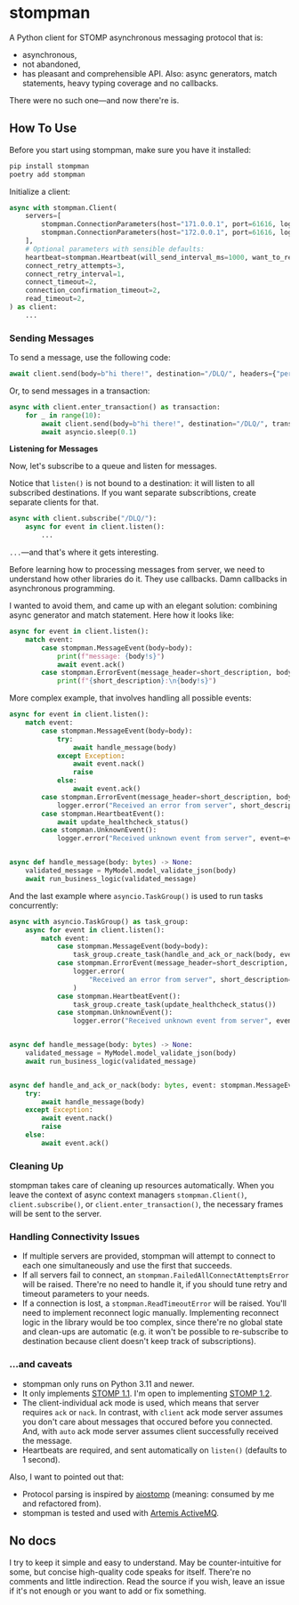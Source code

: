 # stompman

A Python client for STOMP asynchronous messaging protocol that is:

- asynchronous,
- not abandoned,
- has pleasant and comprehensible API. Also: async generators, match statements, heavy typing coverage and no callbacks.

There were no such one—and now there're is.

## How To Use

Before you start using stompman, make sure you have it installed:
```sh
pip install stompman
poetry add stompman
```
Initialize a client:
```python
async with stompman.Client(
    servers=[
        stompman.ConnectionParameters(host="171.0.0.1", port=61616, login="user1", passcode="passcode1"),
        stompman.ConnectionParameters(host="172.0.0.1", port=61616, login="user2", passcode="passcode2"),
    ],
    # Optional parameters with sensible defaults:
    heartbeat=stompman.Heartbeat(will_send_interval_ms=1000, want_to_receive_interval_ms=1000),
    connect_retry_attempts=3,
    connect_retry_interval=1,
    connect_timeout=2,
    connection_confirmation_timeout=2,
    read_timeout=2,
) as client:
    ...
```
### Sending Messages

To send a message, use the following code:
```python
await client.send(body=b"hi there!", destination="/DLQ/", headers={"persistent": "true"})
```
Or, to send messages in a transaction:
```python
async with client.enter_transaction() as transaction:
    for _ in range(10):
        await client.send(body=b"hi there!", destination="/DLQ/", transaction=transaction)
        await asyncio.sleep(0.1)
```
**Listening for Messages**

Now, let's subscribe to a queue and listen for messages.

Notice that `listen()` is not bound to a destination: it will listen to all subscribed destinations. If you want separate subscribtions, create separate clients for that.
```python
async with client.subscribe("/DLQ/"):
    async for event in client.listen():
        ...
```

`...`—and that's where it gets interesting.

Before learning how to processing messages from server, we need to understand how other libraries do it. They use callbacks. Damn callbacks in asynchronous programming.

I wanted to avoid them, and came up with an elegant solution: combining async generator and match statement. Here how it looks like:

```python
async for event in client.listen():
    match event:
        case stompman.MessageEvent(body=body):
            print(f"message: {body!s}")
            await event.ack()
        case stompman.ErrorEvent(message_header=short_description, body=body):
            print(f"{short_description}:\n{body!s}")
```

More complex example, that involves handling all possible events:

```python
async for event in client.listen():
    match event:
        case stompman.MessageEvent(body=body):
            try:
                await handle_message(body)
            except Exception:
                await event.nack()
                raise
            else:
                await event.ack()
        case stompman.ErrorEvent(message_header=short_description, body=body):
            logger.error("Received an error from server", short_description=short_description, body=body, event=event)
        case stompman.HeartbeatEvent():
            await update_healthcheck_status()
        case stompman.UnknownEvent():
            logger.error("Received unknown event from server", event=event)


async def handle_message(body: bytes) -> None:
    validated_message = MyModel.model_validate_json(body)
    await run_business_logic(validated_message)
```

And the last example where `asyncio.TaskGroup()` is used to run tasks concurrently:

```python
async with asyncio.TaskGroup() as task_group:
    async for event in client.listen():
        match event:
            case stompman.MessageEvent(body=body):
                task_group.create_task(handle_and_ack_or_nack(body, event))
            case stompman.ErrorEvent(message_header=short_description, body=body):
                logger.error(
                    "Received an error from server", short_description=short_description, body=body, event=event
                )
            case stompman.HeartbeatEvent():
                task_group.create_task(update_healthcheck_status())
            case stompman.UnknownEvent():
                logger.error("Received unknown event from server", event=event)


async def handle_message(body: bytes) -> None:
    validated_message = MyModel.model_validate_json(body)
    await run_business_logic(validated_message)


async def handle_and_ack_or_nack(body: bytes, event: stompman.MessageEvent) -> None:
    try:
        await handle_message(body)
    except Exception:
        await event.nack()
        raise
    else:
        await event.ack()
```

### Cleaning Up

stompman takes care of cleaning up resources automatically. When you leave the context of async context managers `stompman.Client()`, `client.subscribe()`, or `client.enter_transaction()`, the necessary frames will be sent to the server.

### Handling Connectivity Issues

- If multiple servers are provided, stompman will attempt to connect to each one simultaneously and use the first that succeeds.
- If all servers fail to connect, an `stompman.FailedAllConnectAttemptsError` will be raised. There're no need to handle it, if you should tune retry and timeout parameters to your needs.
- If a connection is lost, a `stompman.ReadTimeoutError` will be raised. You'll need to implement reconnect logic manually. Implementing reconnect logic in the library would be too complex, since there're no global state and clean-ups are automatic (e.g. it won't be possible to re-subscribe to destination because client doesn't keep track of subscriptions).

### ...and caveats

- stompman only runs on Python 3.11 and newer.
- It only implements [STOMP 1.1](https://stomp.github.io/stomp-specification-1.1.html). I'm open to implementing [STOMP 1.2](https://stomp.github.io/stomp-specification-1.1.html).
- The client-individual ack mode is used, which means that server requires `ack` or `nack`. In contrast, with `client` ack mode server assumes you don't care about messages that occured before you connected. And, with `auto` ack mode server assumes client successfully received the message.
- Heartbeats are required, and sent automatically on `listen()` (defaults to 1 second).

Also, I want to pointed out that:

- Protocol parsing is inspired by [aiostomp](https://github.com/pedrokiefer/aiostomp/blob/3449dcb53f43e5956ccc7662bb5b7d76bc6ef36b/aiostomp/protocol.py) (meaning: consumed by me and refactored from).
- stompman is tested and used with [Artemis ActiveMQ](https://activemq.apache.org/components/artemis/).

## No docs

I try to keep it simple and easy to understand. May be counter-intuitive for some, but concise high-quality code speaks for itself. There're no comments and little indirection. Read the source if you wish, leave an issue if it's not enough or you want to add or fix something.
